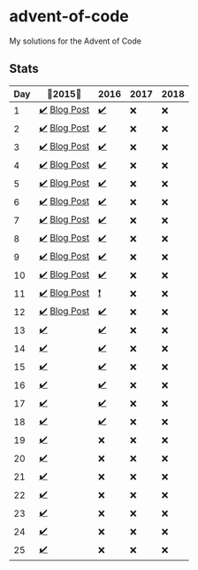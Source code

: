 # advent-of-code
My solutions for the Advent of Code

## Stats

| Day |   :tada:2015:tada:    |  2016  |  2017  |  2018  |
|-----|-----------------------|--------|--------|--------|
| 1   | [:heavy_check_mark:][201501S] [Blog Post][201501]  | [:heavy_check_mark:][201601S]    | :x:    | :x:    |
| 2   | [:heavy_check_mark:][201502S] [Blog Post][201502]  | [:heavy_check_mark:][201602S]    | :x:    | :x:    |
| 3   | [:heavy_check_mark:][201503S] [Blog Post][201503]  | [:heavy_check_mark:][201603S]    | :x:    | :x:    |
| 4   | [:heavy_check_mark:][201504S] [Blog Post][201504]  | [:heavy_check_mark:][201604S]    | :x:    | :x:    |
| 5   | [:heavy_check_mark:][201505S] [Blog Post][201505]  | [:heavy_check_mark:][201605S]    | :x:    | :x:    |
| 6   | [:heavy_check_mark:][201506S] [Blog Post][201506]  | [:heavy_check_mark:][201606S]    | :x:    | :x:    |
| 7   | [:heavy_check_mark:][201507S] [Blog Post][201507]  | [:heavy_check_mark:][201607S]    | :x:    | :x:    |
| 8   | [:heavy_check_mark:][201508S] [Blog Post][201508]  | [:heavy_check_mark:][201608S]    | :x:    | :x:    |
| 9   | [:heavy_check_mark:][201509S] [Blog Post][201509]  | [:heavy_check_mark:][201609S]    | :x:    | :x:    |
| 10  | [:heavy_check_mark:][201510S] [Blog Post][201510]  | [:heavy_check_mark:][201610S]    | :x:    | :x:    |
| 11  | [:heavy_check_mark:][201511S] [Blog Post][201511]  | [:heavy_exclamation_mark:][201611S]    | :x:    | :x:    |
| 12  | [:heavy_check_mark:][201512S] [Blog Post][201512]  | [:heavy_check_mark:][201612S]    | :x:    | :x:    |
| 13  | [:heavy_check_mark:][201513S]    | [:heavy_check_mark:][201613S]    | :x:    | :x:    |
| 14  | [:heavy_check_mark:][201514S]    | [:heavy_check_mark:][201614S]    | :x:    | :x:    |
| 15  | [:heavy_check_mark:][201515S]    | [:heavy_check_mark:][201615S]    | :x:    | :x:    |
| 16  | [:heavy_check_mark:][201516S]    | [:heavy_check_mark:][201616S]    | :x:    | :x:    |
| 17  | [:heavy_check_mark:][201517S]    | [:heavy_check_mark:][201617S]    | :x:    | :x:    |
| 18  | [:heavy_check_mark:][201518S]    | [:heavy_check_mark:][201618S]    | :x:    | :x:    |
| 19  | [:heavy_check_mark:][201519S]    | :x:    | :x:    | :x:    |
| 20  | [:heavy_check_mark:][201520S]    | :x:    | :x:    | :x:    |
| 21  | [:heavy_check_mark:][201521S]    | :x:    | :x:    | :x:    |
| 22  | [:heavy_check_mark:][201522S]    | :x:    | :x:    | :x:    |
| 23  | [:heavy_check_mark:][201523S]    | :x:    | :x:    | :x:    |
| 24  | [:heavy_check_mark:][201524S]    | :x:    | :x:    | :x:    |
| 25  | [:heavy_check_mark:][201525S]    | :x:    | :x:    | :x:    |

[201501]: https://dmatrix.dev/advent-of-code-year-2015-day-1/
[201502]: https://dmatrix.dev/advent-of-code-year-2015-day-2/
[201503]: https://dmatrix.dev/advent-of-code-year-2015-day-3/
[201504]: https://dmatrix.dev/advent-of-code-year-2015-day-4/
[201505]: https://dmatrix.dev/advent-of-code-year-2015-day-5/
[201506]: https://dmatrix.dev/advent-of-code-year-2015-day-6/
[201507]: https://dmatrix.dev/advent-of-code-year-2015-day-7/
[201508]: https://dmatrix.dev/advent-of-code-year-2015-day-8/
[201509]: https://dmatrix.dev/advent-of-code-year-2015-day-9/
[201510]: https://dmatrix.dev/advent-of-code-year-2015-day-10/
[201511]: https://dmatrix.dev/advent-of-code-year-2015-day-11/
[201512]: https://dmatrix.dev/advent-of-code-year-2015-day-12/


[201501S]: CSharp/Solutions/2015/1
[201502S]: CSharp/Solutions/2015/2
[201503S]: CSharp/Solutions/2015/3
[201504S]: CSharp/Solutions/2015/4
[201505S]: CSharp/Solutions/2015/5
[201506S]: CSharp/Solutions/2015/6
[201507S]: CSharp/Solutions/2015/7
[201508S]: CSharp/Solutions/2015/8
[201509S]: CSharp/Solutions/2015/9
[201510S]: CSharp/Solutions/2015/10
[201511S]: CSharp/Solutions/2015/11
[201512S]: CSharp/Solutions/2015/12
[201513S]: CSharp/Solutions/2015/13
[201514S]: CSharp/Solutions/2015/14
[201515S]: CSharp/Solutions/2015/15
[201516S]: CSharp/Solutions/2015/16
[201517S]: CSharp/Solutions/2015/17
[201518S]: CSharp/Solutions/2015/18
[201519S]: CSharp/Solutions/2015/19
[201520S]: CSharp/Solutions/2015/20
[201521S]: CSharp/Solutions/2015/21
[201522S]: CSharp/Solutions/2015/22
[201523S]: CSharp/Solutions/2015/23
[201524S]: CSharp/Solutions/2015/24
[201525S]: CSharp/Solutions/2015/25

[201601S]: CSharp/Solutions/2016/1
[201602S]: CSharp/Solutions/2016/2
[201603S]: CSharp/Solutions/2016/3
[201604S]: CSharp/Solutions/2016/4
[201605S]: CSharp/Solutions/2016/5
[201606S]: CSharp/Solutions/2016/6
[201607S]: CSharp/Solutions/2016/7
[201608S]: CSharp/Solutions/2016/8
[201609S]: CSharp/Solutions/2016/9
[201610S]: CSharp/Solutions/2016/10
[201611S]: CSharp/Solutions/2016/11
[201612S]: CSharp/Solutions/2016/12
[201613S]: CSharp/Solutions/2016/13
[201614S]: CSharp/Solutions/2016/14
[201615S]: CSharp/Solutions/2016/15
[201616S]: CSharp/Solutions/2016/16
[201617S]: CSharp/Solutions/2016/17
[201618S]: CSharp/Solutions/2016/18

